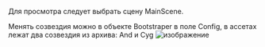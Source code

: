 Для просмотра следует выбрать сцену MainScene.

Менять созвездия можно в объекте Bootstraper в поле Config, в ассетах лежат два созвездия из архива: And и Cyg
![изображение](https://github.com/user-attachments/assets/b0334677-1488-4cb0-a74e-358670456c72)
